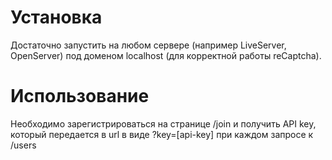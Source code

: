 # Установка
Достаточно запустить на любом сервере (например LiveServer, OpenServer) под доменом localhost (для корректной работы reCaptcha).

# Использование
Необходимо зарегистрироваться на странице /join и получить API key, который передается в url в виде ?key=[api-key] при каждом запросе к /users
